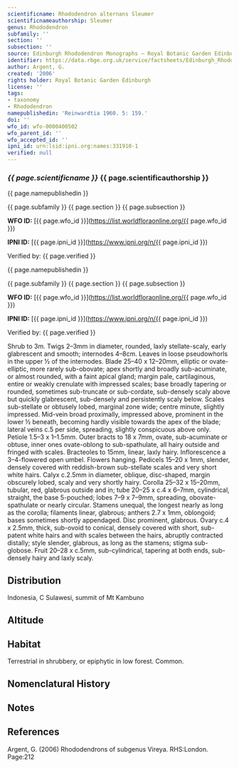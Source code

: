 ```yaml
---
scientificname: Rhododendron alternans Sleumer
scientificnameauthorship: Sleumer
genus: Rhododendron
subfamily: ''
section: ''
subsection: ''
source: Edinburgh Rhododendron Monographs – Royal Botanic Garden Edinburgh
identifier: https://data.rbge.org.uk/service/factsheets/Edinburgh_Rhododendron_Monographs.xhtml
author: Argent, G.
created: '2006'
rights holder: Royal Botanic Garden Edinburgh
license: ''
tags:
- taxonomy
- Rhododendron
namepublishedin: 'Reinwardtia 1960. 5: 159.'
doi: ''
wfo_id: wfo-0000400502
wfo_parent_id: ''
wfo_accepted_id: ''
ipni_id: urn:lsid:ipni.org:names:331910-1
verified: null
---
```

### _{{ page.scientificname }}_ {{ page.scientificauthorship }}
 {{ page.namepublishedin }}

{{ page.subfamily }} {{ page.section }} {{ page.subsection }}

**WFO ID:** [{{ page.wfo_id }}](https://list.worldfloraonline.org/{{ page.wfo_id }})

**IPNI ID:** [{{ page.ipni_id }}](https://www.ipni.org/n/{{ page.ipni_id }})

Verified by: {{ page.verified }}

 {{ page.namepublishedin }}

{{ page.subfamily }} {{ page.section }} {{ page.subsection }}

**WFO ID:** [{{ page.wfo_id }}](https://list.worldfloraonline.org/{{ page.wfo_id }})

**IPNI ID:** [{{ page.ipni_id }}](https://www.ipni.org/n/{{ page.ipni_id }})

Verified by: {{ page.verified }}



Shrub to 3m. Twigs 2–3mm in diameter, rounded, laxly stellate-scaly, early glabrescent and smooth; internodes 4–8cm. Leaves in loose pseudowhorls in the upper ½ of the internodes. Blade 25–40 x 12–20mm, elliptic or ovate-elliptic, more rarely sub-obovate; apex shortly and broadly sub-acuminate, or almost rounded, with a faint apical gland; margin pale, cartilaginous, entire or weakly crenulate with impressed scales; base broadly tapering or rounded, sometimes sub-truncate or sub-cordate, sub-densely scaly above but quickly glabrescent, sub-densely and persistently scaly below. Scales sub-stellate or obtusely lobed, marginal zone wide; centre minute, slightly impressed. Mid-vein broad proximally, impressed above, prominent in the lower ½ beneath, becoming hardly visible towards the apex of the blade; lateral veins c.5 per side, spreading, slightly conspicuous above only. Petiole 1.5–3 x 1–1.5mm. Outer bracts to 18 x 7mm, ovate, sub-acuminate or obtuse, inner ones ovate-oblong to sub-spathulate, all hairy outside and fringed with scales. Bracteoles to 15mm, linear, laxly hairy. Inflorescence a 3–4-flowered open umbel. Flowers hanging. Pedicels 15–20 x 1mm, slender, densely covered with reddish-brown sub-­stellate scales and very short white hairs. Calyx c.2.5mm in diameter, oblique, disc-shaped, margin obscurely lobed, scaly and very shortly hairy. Corolla 25–32 x 15–20mm, tubular, red, glabrous outside and in; tube 20–25 x c.4 x 6–7mm, cylindrical, straight, the base 5-pouched; lobes 7–9 x 7–9mm, spreading, obovate-spathulate or nearly circular. Stamens unequal, the longest nearly as long as the corolla; filaments linear, glabrous; anthers 2.7 x 1mm, oblongoid; bases sometimes shortly appendaged. Disc prominent, glabrous. Ovary c.4 x 2.5mm, thick, sub-ovoid to con­ical, densely covered with short, sub-patent white hairs and with scales between the hairs, abruptly contracted distally; style slender, glabrous, as long as the stamens; stigma sub-globose. Fruit 20–28 x c.5mm, sub-cylindrical, tapering at both ends, sub-densely hairy and laxly scaly.

## Distribution
Indonesia, C Sulawesi, summit of Mt Kambuno

## Altitude


## Habitat
Terrestrial in shrubbery, or epiphytic in low forest. Common.

## Nomenclatural History

                       
## Notes


## References

Argent, G. (2006) Rhododendrons of subgenus Vireya. RHS:London. Page:212
